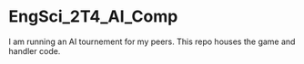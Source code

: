 # EngSci_2T4_AI_Comp
I am running an AI tournement for my peers. This repo houses the game and handler code.

